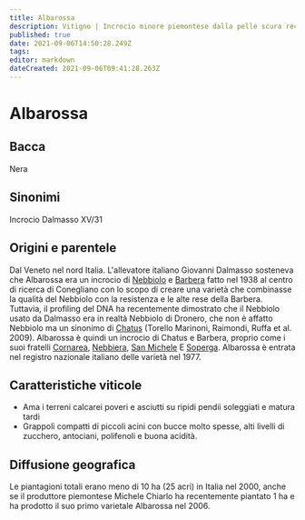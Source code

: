 ```yaml
---
title: Albarossa
description: Vitigno | Incrocio minore piemontese dalla pelle scura recentemente ripiantato da Michele Chiarlo
published: true
date: 2021-09-06T14:50:28.249Z
tags: 
editor: markdown
dateCreated: 2021-09-06T09:41:28.263Z
---
```


# Albarossa

## Bacca
Nera
## Sinonimi
Incrocio Dalmasso XV/31


## Origini e parentele
Dal Veneto nel nord Italia. L'allevatore italiano Giovanni Dalmasso sosteneva che Albarossa era un incrocio di [Nebbiolo](/vitigni/Italia/bacca-nera/nebbiolo) e [Barbera](/vitigni/bacca-nera/barbera) fatto nel 1938 al centro di ricerca di Conegliano con lo scopo di creare una varietà che combinasse la qualità del Nebbiolo con la resistenza e le alte rese della Barbera. Tuttavia, il profiling del DNA ha recentemente dimostrato che il Nebbiolo usato da Dalmasso era in realtà Nebbiolo di Dronero, che non è affatto Nebbiolo ma un sinonimo di [Chatus](/vitigni/bacca-nera/chatus) (Torello Marinoni, Raimondi, Ruffa et al. 2009). Albarossa è quindi un incrocio di Chatus e Barbera, proprio come i suoi fratelli [Cornarea](/vitigni/bacca-nera/cornarea), [Nebbiera](/vitigni/bacca-nera/nebbiera), [San Michele](/vitigni/bacca-nera/san-michele) E [Soperga](/vitigni/bacca-nera/soperga). Albarossa è entrata nel registro nazionale italiano delle varietà nel 1977.

## Caratteristiche viticole
- Ama i terreni calcarei poveri e asciutti su ripidi pendii soleggiati e matura tardi
- Grappoli compatti di piccoli acini con bucce molto spesse, alti livelli di zucchero, antociani, polifenoli e buona acidità.

## Diffusione geografica
Le piantagioni totali erano meno di 10 ha (25 acri) in Italia nel 2000, anche se il produttore piemontese Michele Chiarlo ha recentemente piantato 1 ha e ha prodotto il suo primo varietale Albarossa nel 2006.